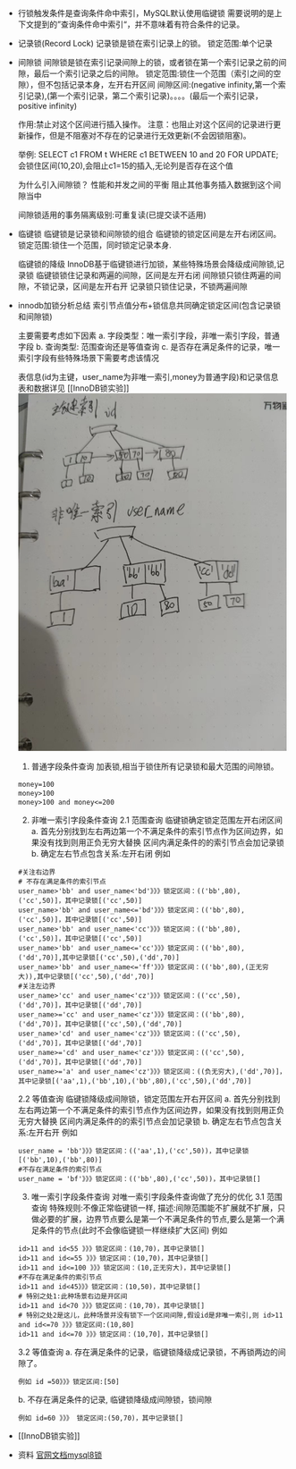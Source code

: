 - 行锁触发条件是查询条件命中索引，MySQL默认使用临键锁
  需要说明的是上下文提到的”查询条件命中索引“，并不意味着有符合条件的记录。
- 记录锁(Record Lock)
  记录锁是锁在索引记录上的锁。
  锁定范围:单个记录
- 间隙锁
  间隙锁是锁在索引记录间隙上的锁，或者锁在第一个索引记录之前的间隙，最后一个索引记录之后的间隙。
  锁定范围:锁住一个范围（索引之间的空隙），但不包括记录本身，左开右开区间
  间隙区间:(negative infinity,第一个索引记录),(第一个索引记录，第二个索引记录)。。。。(最后一个索引记录，positive infinity)
  
  作用:禁止对这个区间进行插入操作。
  注意：也阻止对这个区间的记录进行更新操作，但是不阻塞对不存在的记录进行无效更新(不会因锁阻塞)。
  
  举例:
  SELECT c1 FROM t WHERE c1 BETWEEN 10 and 20 FOR UPDATE; 会锁住区间(10,20),会阻止c1=15的插入,无论列是否存在这个值
  
  
  为什么引入间隙锁？
  性能和并发之间的平衡
  阻止其他事务插入数据到这个间隙当中
  
  间隙锁适用的事务隔离级别:可重复读(已提交读不适用)
- 临键锁
  临键锁是记录锁和间隙锁的组合
  临键锁的锁定区间是左开右闭区间。
  锁定范围:锁住一个范围，同时锁定记录本身.
  
  临键锁的降级
  InnoDB基于临键锁进行加锁，某些特殊场景会降级成间隙锁,记录锁
  临键锁锁住记录和两遍的间隙，区间是左开右闭
  间隙锁只锁住两遍的间隙，不锁记录，区间是左开右开
  记录锁只锁住记录，不锁两遍间隙
- innodb加锁分析总结
  索引节点值分布+锁信息共同确定锁定区间(包含记录锁和间隙锁)
  
  主要需要考虑如下因素
  a.  字段类型：唯一索引字段，非唯一索引字段，普通字段
  b. 查询类型: 范围查询还是等值查询
  c. 是否存在满足条件的记录，唯一索引字段有些特殊场景下需要考虑该情况
  
  
  表信息(id为主键，user_name为非唯一索引,money为普通字段)和记录信息
  表和数据详见 [[InnoDB锁实验]] 
  ![image.png](../assets/image_1655381174064_0.png) 
  
  
  1. 普通字段条件查询
  加表锁,相当于锁住所有记录锁和最大范围的间隙锁。
  ```
  money=100
  money>100
  money>100 and money<=200
  ```
  2. 非唯一索引字段条件查询
  2.1 范围查询
  临键锁确定锁定范围左开右闭区间
  a. 首先分别找到左右两边第一个不满足条件的索引节点作为区间边界，如果没有找到则用正负无穷大替换
  区间内满足条件的的索引节点会加记录锁
  b. 确定左右节点包含关系:左开右闭
  例如
  ```
  #关注右边界
  # 不存在满足条件的索引节点
  user_name>'bb' and user_name<'bd'》》》锁定区间：(('bb',80),('cc',50)]，其中记录锁[('cc',50)]
  user_name>'bb' and user_name<='bd'》》》锁定区间：(('bb',80),('cc',50)]，其中记录锁[('cc',50)]
  user_name>'bb' and user_name<'cc'》》》锁定区间：(('bb',80),('cc',50)]，其中记录锁[('cc',50)]
  user_name>'bb' and user_name<='cc'》》》锁定区间：(('bb',80),('dd',70)],其中记录锁[('cc',50),('dd',70)]
  user_name>'bb' and user_name<='ff'》》》锁定区间：(('bb',80),(正无穷大)),其中记录锁[('cc',50),('dd',70)]
  #关注左边界
  user_name>'cc' and user_name<'cz'》》》锁定区间：(('cc',50),('dd',70)]，其中记录锁[('dd',70)]
  user_name>='cc' and user_name<'cz'》》》锁定区间：(('bb',80),('dd',70)]，其中记录锁[('cc',50),('dd',70)]
  user_name>'cd' and user_name<'cz'》》》锁定区间：(('cc',50),('dd',70)]，其中记录锁[('dd',70)]
  user_name>='cd' and user_name<'cz'》》》锁定区间：(('cc',50),('dd',70)]，其中记录锁[('dd',70)]
  user_name>='a' and user_name<'cz'》》》锁定区间：((负无穷大),('dd',70)]，其中记录锁[('aa',1),('bb',10),('bb',80),('cc',50),('dd',70)]
  ```
  2.2 等值查询
  临键锁降级成间隙锁，锁定范围左开右开区间
  a. 首先分别找到左右两边第一个不满足条件的索引节点作为区间边界，如果没有找到则用正负无穷大替换
  区间内满足条件的的索引节点会加记录锁
  b. 确定左右节点包含关系:左开右开
  例如
  ```
  user_name = 'bb'》》》锁定区间：(('aa',1),('cc',50))，其中记录锁[('bb',10),('bb',80)]
  #不存在满足条件的索引节点
  user_name = 'bf'》》》锁定区间：(('bb',80),('cc',50))，其中记录锁[]
  ```
  
  3. 唯一索引字段条件查询
  对唯一索引字段条件查询做了充分的优化
  3.1 范围查询
  特殊规则:不像正常临键锁一样,
  描述:间隙范围能不扩展就不扩展，只做必要的扩展，边界节点要么是第一个不满足条件的节点,要么是第一个满足条件的节点(此时不会像临键锁一样继续扩大区间)
  例如
  ```
  id>11 and id<55 》》》锁定区间：(10,70)，其中记录锁[]
  id>11 and id<=55 》》》锁定区间：(10,70)，其中记录锁[]
  id>11 and id<=100 》》》锁定区间：(10,正无穷大)，其中记录锁[]
  #不存在满足条件的索引节点
  id>11 and id<45》》》锁定区间：(10,50)，其中记录锁[]
  # 特别之处1:此种场景右边是开区间
  id>11 and id<70 》》》锁定区间：(10,70)，其中记录锁[]
  # 特别之处2是这儿，此种场景并没有锁下一个区间间隙,假设id是非唯一索引,则 id>11 and id<=70 》》》锁定区间:(10,80]
  id>11 and id<=70 》》》锁定区间：(10,70]，其中记录锁[]
  ```
  
  3.2 等值查询
  a. 存在满足条件的记录，临键锁降级成记录锁，不再锁两边的间隙了。
  ```
  例如 id =50》》》锁定区间:[50]
  ```
  
  b. 不存在满足条件的记录, 临键锁降级成间隙锁，锁间隙
  ```
  例如 id=60 》》》 锁定区间:(50,70)，其中记录锁[]
  ```
- [[InnoDB锁实验]]
- 资料
  [官网文档mysql8锁](https://dev.mysql.com/doc/refman/8.0/en/innodb-locking.html#innodb-next-key-locks)